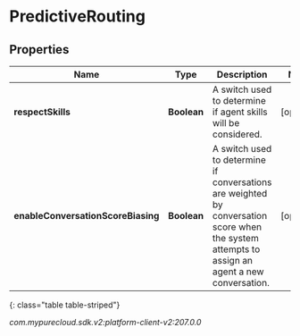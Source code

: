# PredictiveRouting


## Properties

| Name | Type | Description | Notes |
| ------------ | ------------- | ------------- | ------------- |
| **respectSkills** | **Boolean** | A switch used to determine if agent skills will be considered. |  [optional] |
| **enableConversationScoreBiasing** | **Boolean** | A switch used to determine if conversations are weighted by conversation score when the system attempts to assign an agent a new conversation. |  [optional] |
{: class="table table-striped"}




_com.mypurecloud.sdk.v2:platform-client-v2:207.0.0_
